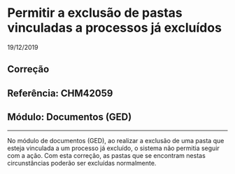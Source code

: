 # Permitir a exclusão de pastas vinculadas a processos já excluídos
19/12/2019
## Correção
## Referência: CHM42059
## Módulo: Documentos (GED)
***

No módulo de documentos (GED), ao realizar a exclusão de uma pasta que esteja vinculada a um processo já excluído, o sistema não permitia seguir com a ação. Com esta correção, as pastas que se encontram nestas circunstâncias poderão ser excluídas normalmente.

